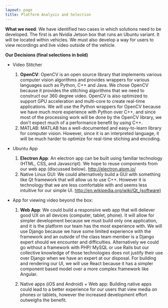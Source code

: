 ```yaml
---
layout: page
title: Platform Analysis and Selection
---
```


**What we need**:
We have identified two cases in which solutions need to be developed. The first is an Nvidia
Jetson box that runs an Ubuntu variant. It will be located within vehicles. We must also
develop a way for users to view recordings and live video outside of the vehicle.

**Our Decisions (final selections in bold)**

* Video Stitcher
    1. **OpenCV**:
        OpenCV is an open source library that implements various computer vision algorithms and provides
				wrappers for various languages such as Python, C++ and Java.
        We chose OpenCV because it provides the stitching algorithms that we need to construct our
        360 degree video. OpenCV is also optimized to support GPU acceleration and multi-core
        to create real-time applications. We will use the Python wrappers for OpenCV because
        we have much more experience with Python over C++, and since most of the processing work will be done
        by the OpenCV library, we don't expect much of a performance benefit by using C++. 
    2. MATLAB:
        MATLAB has a well-documented and easy-to-learn library for computer vision. However, since
        it is an interpreted language, it will be much harder to optimize for real-time stiching and encoding.

* Ubuntu App
    1. **Electron App**:
        An electron app can be built using familiar technology (HTML, CSS, and Javascript). 
        We hope to reuse components from our web app (discussed below).
        http://electron.atom.io/
    2. Native Linux GUI:
        We could alternatively build a GUI with something like Qt framework that will allow
        us to use C++. However it is technology that we are less comfortable with and seems 
        less intuitive for our simple UI.
        http://en.wikipedia.org/wiki/Qt_(software)

* App for viewing video beyond the box:
    1. **Web App**:
        We could build a responsive web app that will deliever good UX on all devices (computer,
        tablet, phone). It will allow for simpler development because we must build only one
        application, and it is the platform our team has the most experience with. We will 
        use Django because we have some limited experience with the framework and an outside
        of the class team member is a Django expert should we encounter and difficulties.
        Alternatively we could go without a framework with PHP/ MySQL or use Rails but
        our collective knowledge of those technologies does not justify their use over Django
        when we have an expert at our disposal. For building and rendering our UI, we will use React
        because it has a simpler component based model over a more complex framework like Angular.

    2. Native apps (iOS and Android) + Web app:
        Building native apps could lead to a better experience for our users that view media
        on phones or tablets, however the increased development effort outweighs the benefit.
